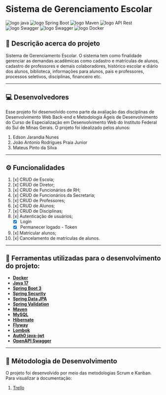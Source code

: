 # Sistema de Gerenciamento Escolar
<img src="https://user-images.githubusercontent.com/25181517/117201156-9a724800-adec-11eb-9a9d-3cd0f67da4bc.png" alt="logo java">
<img src="https://user-images.githubusercontent.com/25181517/183891303-41f257f8-6b3d-487c-aa56-c497b880d0fb.png" alt="logo Spring Boot">
<img src="https://user-images.githubusercontent.com/25181517/117207242-07d5a700-adf4-11eb-975e-be04e62b984b.png" alt="logo Maven">
<img src="https://user-images.githubusercontent.com/25181517/192107858-fe19f043-c502-4009-8c47-476fc89718ad.png" alt="logo API Rest">
<img src="https://user-images.githubusercontent.com/25181517/186711335-a3729606-5a78-4496-9a36-06efcc74f800.png" alt="logo Swagger">
<img src="https://user-images.githubusercontent.com/25181517/183896128-ec99105a-ec1a-4d85-b08b-1aa1620b2046.png" alt="logo Swagger">
<img src="https://user-images.githubusercontent.com/25181517/117207330-263ba280-adf4-11eb-9b97-0ac5b40bc3be.png" alt="logo Docker">

## :memo: Descrição acerca do projeto
Sistema de Gerenciamento Escolar. O sistema tem como finalidade gerenciar as demandas acadêmicas como cadastro e matrículas de alunos, cadastro de professores e demais colaboradores, histórico escolar e diário dos alunos, biblioteca, informações para alunos, pais e professores, processos seletivos, disciplinas, financeiro etc.

-------------

## :computer: Desenvolvedores
Esse projeto foi desenvolvido como parte da avaliação das disciplinas de Desenvolvimento Web Back-end e Metodologia Ágeis de Desenvolvimento do Curso de Especialização em Desenvolvimento Web do Instituto Federal do Sul de Minas Gerais. O projeto foi idealizado pelos alunos:
1.	Edson Jarandia Nunes
2.	João Antonio Rodrigues Praia Junior
3.	Mateus Pinto da Silva

-------------

## ⚙️ Funcionalidades
1. [x] CRUD de Escola;
2. [x] CRUD de Diretor;
3. [x] CRUD de Funcionários de RH;
4. [x] CRUD de Funcionários da Secretaria;
5. [x] CRUD de Professores;
6. [x] CRUD de Alunos;
7. [x] CRUD de Disciplinas;
8. [x] Autenticação de usuários;
    - [x] Login
    - [x] Permanecer logado - Token

9. [x] Matrícular alunos;
10. [x] Cancelamento de matrículas de alunos.

-------------

## 🔨 Ferramentas utilizadas para o desenvolvimento do projeto:

- **[Docker](https://docs.docker.com/)**
- **[Java 17](https://www.oracle.com/java)**
- **[Spring Boot 3](https://spring.io/projects/spring-boot)**
- **[Spring Security](https://spring.io/projects/spring-security)**
- **[Spring Data JPA](https://spring.io/projects/spring-data-jpa)**
- **[Spring Validation](https://www.baeldung.com/spring-boot-bean-validation)**
- **[Maven](https://maven.apache.org)**
- **[MySQL](https://www.mysql.com)**
- **[Hibernate](https://hibernate.org)**
- **[Flyway](https://flywaydb.org)**
- **[Lombok](https://projectlombok.org)**
- **[Auth0 java-jwt](https://github.com/auth0/java-jwt)**
- **[OpenAPI Swagger](https://swagger.io/docs/specification/about/)**

-------------

## :pushpin: Métodologia de Desenvolvimento
O projeto foi desenvolvido por meio das metodologias Scrum e Kanban. Para visualizar a documentação:
1. <a href="https://trello.com/b/toLeoe6Q/sistema-de-gerenciamento-de-escolar" targe="_blanck">Trello</a>